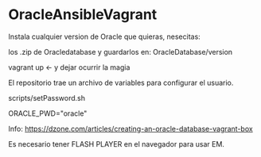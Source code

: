 # OracleAnsibleVagrant
Instala cualquier version de Oracle que quieras, nesecitas:

los .zip de Oracledatabase y guardarlos en: OracleDatabase/version


vagrant up <- y dejar ocurrir la magia

El repositorio trae un archivo de variables para configurar el usuario.

scripts/setPassword.sh 

ORACLE_PWD="oracle"

Info: https://dzone.com/articles/creating-an-oracle-database-vagrant-box

Es necesario tener FLASH PLAYER en el navegador para usar EM.
